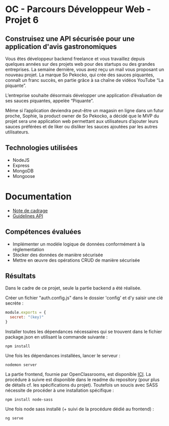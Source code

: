# OC - Parcours Développeur Web - Projet 6

## Construisez une API sécurisée pour une application d'avis gastronomiques

Vous êtes développeur backend freelance et vous travaillez depuis quelques années sur des projets web pour des startups ou des grandes entreprises. La semaine dernière, vous avez reçu un mail vous proposant un nouveau projet. La marque So Pekocko, qui crée des sauces piquantes, connaît un franc succès, en partie grâce à sa chaîne de vidéos YouTube “La piquante”.

L’entreprise souhaite désormais développer une application d’évaluation de ses sauces piquantes, appelée “Piquante”.

Même si l’application deviendra peut-être un magasin en ligne dans un futur proche, Sophie, la product owner de So Pekocko, a décidé que le MVP du projet sera une application web permettant aux utilisateurs d’ajouter leurs sauces préférées et de liker ou disliker les sauces ajoutées par les autres utilisateurs.

## Technologies utilisées

* NodeJS
* Express
* MongoDB
* Mongoose

# Documentation

* [Note de cadrage](https://github.com/MrGyo/p6/blob/master/documentation/P6_Note%20de%20cadrage%20So%20Pekocko_V3.pdf)
* [Guidelines API](https://github.com/MrGyo/p6/blob/master/documentation/Guidelines%2BAPI.pdf)

## Compétences évaluées 

* Implémenter un modèle logique de données conformément à la réglementation
* Stocker des données de manière sécurisée
* Mettre en œuvre des opérations CRUD de manière sécurisée

## Résultats

Dans le cadre de ce projet, seule la partie backend a été réalisée. 

Créer un fichier "auth.config.js" dans le dossier 'config' et d'y saisir une clé secrète : 

```javascript
module.exports = {
  secret: "(key)"
}
```

Installer toutes les dépendances nécessaires qui se trouvent dans le fichier package.json en utilisant la commande suivante : 

```
npm install
```

Une fois les dépendances installées, lancer le serveur : 

```
nodemon server
```

La partie frontend, fournie par OpenClassrooms, est disponible [ICI](https://github.com/OpenClassrooms-Student-Center/dwj-projet6).
La procédure à suivre est disponible dans le readme du repository (pour plus de détails cf. les spécifications du projet). Toutefois un soucis avec SASS nécessite de procéder à une installation spécifique : 

```
npm install node-sass
```
Une fois node sass installé (+ suivi de la procédure dédié au frontend) : 

```
ng serve
```
